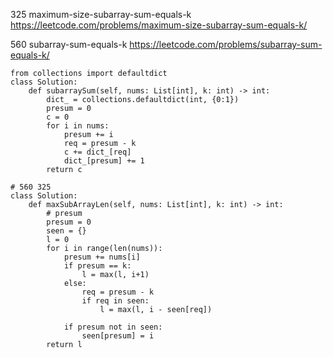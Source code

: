 325 maximum-size-subarray-sum-equals-k
https://leetcode.com/problems/maximum-size-subarray-sum-equals-k/

560 subarray-sum-equals-k
https://leetcode.com/problems/subarray-sum-equals-k/

```
from collections import defaultdict
class Solution:
    def subarraySum(self, nums: List[int], k: int) -> int: 
        dict_ = collections.defaultdict(int, {0:1})
        presum = 0
        c = 0
        for i in nums:
            presum += i 
            req = presum - k 
            c += dict_[req] 
            dict_[presum] += 1 
        return c
        
# 560 325
class Solution:
    def maxSubArrayLen(self, nums: List[int], k: int) -> int:
        # presum
        presum = 0
        seen = {}
        l = 0
        for i in range(len(nums)):
            presum += nums[i]
            if presum == k:
                l = max(l, i+1)
            else:
                req = presum - k
                if req in seen:
                    l = max(l, i - seen[req])
            
            if presum not in seen:
                seen[presum] = i
        return l
```


        
